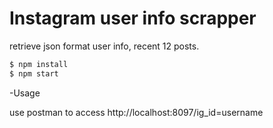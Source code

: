 # Instagram user info scrapper
retrieve json format user info, recent 12 posts.

```sh
$ npm install
$ npm start
```

-Usage

use postman to access http://localhost:8097/ig_id=username
